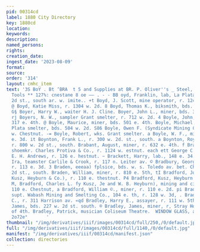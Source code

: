 ```yaml
---
pid: 00314cd
label: 1880 City Directory
key: 1880cd
location: 
keywords: 
description: 
named_persons: 
rights: 
creation_date: 
ingest_date: '2023-08-09'
format: 
source: 
order: '314'
layout: cmhc_item
text: '3S BoY . Bt ‘BRA  t 5 and Supplies at BR. P. Oliver''s _ Steel, fron, Miners’
  Tools ** 127%: cnestane 8 oe —— . - - BB oyd, Franklin, lab, La Plata smelter, bds.
  2d st., south ar. w. imite.. +t Boyd, J. Scott, mine operator, r. 124 Harrison av.
  @ Boyd, Katie Miss, r. 1304 w. 2d. 8 Boyd, Thomas K., biksmith, bds. 328 w. Chestnut.
  G§ Boyer, Harry W., waiter H. J. Cline. Boyer, John L., miner, bds. 329 w. Chestnut.
  rj Boyers, N. W., sampler Grant smelter, r. 712 w. 2d. 4 Boyle, John, miner, bds.
  317 e. 4th. @ Boyle, Maurice, miner, bds. 501 e. 4th. Boyle, Michael O., lab. La
  Plata smelter, bds. 504 w. 2d. S86 Boyle, Owen F. (Syndicate Mining Co.), r. 405
  w. Chestnut. -= Boyle, Robert, wks. Grant smelter. a Boyle, W. F., miner bds. 139
  e. 3d. it Boynton, Frank L., r. 300 w. 2d. st., south. a Boynton, Royal S., teamster,
  r. 800 w. 2d st., south. Brabant, August, miner, r. 632 e. 4th. f Brabyn, Joseph,
  shoemkr. Charles Protiva & Co., r. 1124 w. estnut. each ett George C., cabinetmkr.
  E. H. Andrews, r. 126 e. hestnut. ~ Brackett, Harry, lab., 148 e. 34. 6 Brackett,
  Ira, teamster Carlile & Crook, r. 117 n. Leiter av. © Bradbury, George E., policeman,
  r. 113 e. 3d. 3 Braden, eeeaa) fplsice, bds. w. s. Toledo av. bet. Chestnut and
  2d st., south. Braden, William, miner, r. 810 e. 5th, tI Bradford, John F. (Bradford,
  Kusz, Heyburn & Co.), r. 110 e. thestnut. P4 Bradford, Kusz, Heyburn & Co. (John
  M, Bradford, Charles L. fy Kusz, Je and W. B. Heyburn), mining and civil engineers,
  110 e. Chestnut, a Bradford, William ©., miner, r. 110 e. 2d. pi Bradley, ©. W.,
  supt. Wabash Mining and Smelting Co., 104 e. th, r. 128 w. 3d, . Bradley, Fred.
  C., r. 311 Harrison av. «qd Bradley, Harry E., assayer, r. 111 w. 5th. Bradley,
  James, bds. 227 w. 2d st. south. ® Bradley, James, miner, r, Stray Horse rd., head
  of 4th. Bradley, Patrick, musician Coliseum Theatre.  WINDOW GLASS, all Sizes, “i272
  2o72e°       '
thumbnail: "/img/derivatives/iiif/images/00314cd/full/250,/0/default.jpg"
full: "/img/derivatives/iiif/images/00314cd/full/1140,/0/default.jpg"
manifest: "/img/derivatives/iiif/00314cd/manifest.json"
collection: directories
---
```

